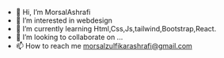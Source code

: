 - 👋 Hi, I’m MorsalAshrafi
- 👀 I’m interested in webdesign
- 🌱 I’m currently learning Html,Css,Js,tailwind,Bootstrap,React.
- 💞️ I’m looking to collaborate on ...
- 📫 How to reach me  morsalzulfikarashrafi@gmail.com

<!---
morsalashrafi/morsalashrafi is a ✨ special ✨ repository because its `README.md` (this file) appears on your GitHub profile.
You can click the Preview link to take a look at your changes.
--->
